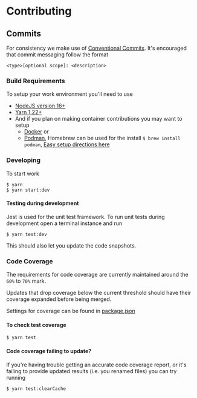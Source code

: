 # Contributing

## Commits
For consistency we make use of [Conventional Commits](https://www.conventionalcommits.org). It's encouraged that 
commit messaging follow the format
  ```
  <type>[optional scope]: <description>
  ```

### Build Requirements
To setup your work environment you'll need to use
 * [NodeJS version 16+](https://nodejs.org/)
 * [Yarn 1.22+](https://yarnpkg.com)
 * And if you plan on making container contributions you may want to setup
    - [Docker](https://docs.docker.com/engine/installation/) or
    - [Podman](https://github.com/containers/podman), Homebrew can be used for the install `$ brew install podman`, [Easy setup directions here](https://marcusnoble.co.uk/2021-09-01-migrating-from-docker-to-podman/)
    
### Developing
To start work
  ```shell
  $ yarn
  $ yarn start:dev
  ```

#### Testing during development
Jest is used for the unit test framework. To run unit tests during development open a terminal instance and run
  ```shell
  $ yarn test:dev
  ```

This should also let you update the code snapshots.

### Code Coverage
The requirements for code coverage are currently maintained around the `60%` to `70%` mark.

Updates that drop coverage below the current threshold should have their coverage expanded before being merged. 

Settings for coverage can be found in [package.json](./package.json)

#### To check test coverage
  ```shell
  $ yarn test
  ```

#### Code coverage failing to update?
If you're having trouble getting an accurate code coverage report, or it's failing to provide updated results (i.e. you renamed files) you can try running
  ```
  $ yarn test:clearCache
  ```
